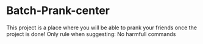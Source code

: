 # Batch-Prank-center
This project is a place where you will be able to prank your friends once the project is done!
Only rule when suggesting: No harmfull commands
